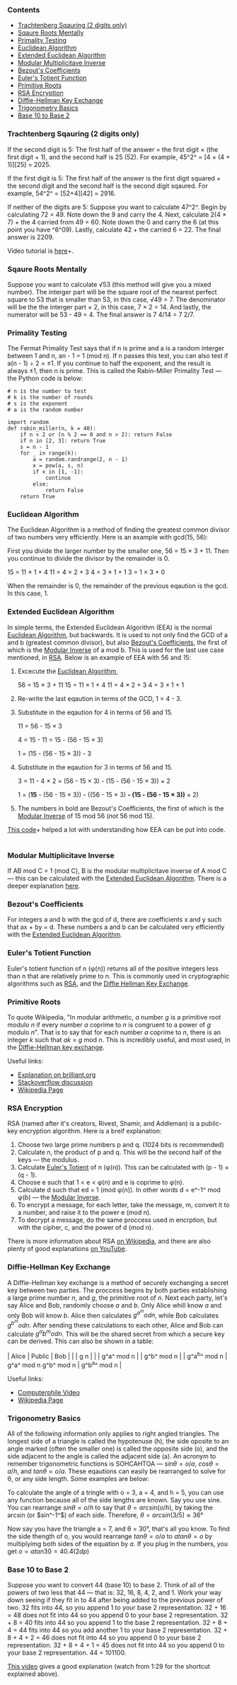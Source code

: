 <!-- omit in toc -->
### Contents
- [Trachtenberg Sqauring (2 digits only)](#trachtenberg-sqauring-2-digits-only)
- [Sqaure Roots Mentally](#sqaure-roots-mentally)
- [Primality Testing](#primality-testing)
- [Euclidean Algorithm](#euclidean-algorithm)
- [Extended Euclidean Algorithm](#extended-euclidean-algorithm)
- [Modular Multiplicitave Inverse](#modular-multiplicitave-inverse)
- [Bezout's Coefficients](#bezouts-coefficients)
- [Euler's Totient Function](#eulers-totient-function)
- [Primitive Roots](#primitive-roots)
- [RSA Encryption](#rsa-encryption)
- [Diffie-Hellman Key Exchange](#diffie-hellman-key-exchange)
- [Trigonometry Basics](#trigonometry-basics)
- [Base 10 to Base 2](#base-10-to-base-2)


### Trachtenberg Sqauring (2 digits only)

If the second digit is 5:
The first half of the answer = the first digit × (the first digit + 1), and the second half is 25 (52). For example, 45^2^ = [4 × (4 + 1)][25] = 2025.

If the first digit is 5:
The first half of the answer is the first digit squared + the second digit and the second half is the second digit sqaured. For example, 54^2^ = [52+4][42] = 2916.

If neither of the digits are 5:
Suppose you want to calculate 47^2^. Begin by calculating 72 = 49. Note down the 9 and carry the 4. Next, calculate 2(4 × 7) + the 4 carried from 49 = 60. Note down the 0 and carry the 6 (at this point you have ^6^09). Lastly, calculate 42 + the carried 6 = 22. The final answer is 2209.

Video tutorial is [here](https://www.google.com/url?sa=t&rct=j&q=&esrc=s&source=web&cd=&cad=rja&uact=8&ved=2ahUKEwja9KLZosv1AhXVSmwGHSaFCP4QwqsBegQIBRAB&url=https%3A%2F%2Fwww.youtube.com%2Fwatch%3Fv%3DFIyucOnSFrU&usg=AOvVaw3Ri04bwQQo5SlTgPlBYiLI)+.<br>


### Sqaure Roots Mentally

Suppose you want to calculate √53 (this method will give you a mixed number). The interger part will be the square root of the nearest perfect square to 53 that is smaller than 53, in this case, √49 = 7. The denominator will be the the interger part × 2, in this case, 7 × 2 = 14. And lastly, the numerator will be 53 - 49 = 4. The final answer is 7 4/14 = 7 2/7.<br>


### Primality Testing

The Fermat Primality Test says that if n is prime and a is a random interger between 1 and n, an - 1 = 1 (mod n). If n passes this test, you can also test if a(n - 1) ÷ 2 = ±1. If you continue to half the exponent, and the result is always ±1, then n is prime. This is called the Rabin-Miller Primality Test — the Python code is below:

```
# n is the number to test
# k is the number of rounds
# s is the exponent
# a is the random number

import random
def rabin_miller(n, k = 40):
    if n < 2 or (n % 2 == 0 and n > 2): return False
    if n in [2, 3]: return True
    s = n - 1
    for _ in range(k):
        a = random.randrange(2, n - 1)
        x = pow(a, s, n)
        if x in [1, -1]:
            continue
        else:
            return False
    return True
```


### Euclidean Algorithm

The Euclidean Algorithm is a method of finding the greatest common divisor of two numbers very efficiently. Here is an example with gcd(15, 56):

First you divide the larger number by the smaller one, 56 = 15 × 3 + 11. Then you continue to divide the divisor by the remainder is 0.

15 = 11 × 1 + 4
11 = 4 × 2 + 3
4 = 3 × 1 + 1
3 = 1 × 3 + 0

When the remainder is 0, the remainder of the previous eqaution is the gcd. In this case, 1.<br>


### Extended Euclidean Algorithm

In simple terms, the Extended Euclidean Algorithm (EEA) is the normal [Euclidean Algorithm](#euclidean-algorithm), but backwards. It is used to not only find the GCD of a and b (greatest common divisor), but also [Bezout's Coefficients](#bezouts-coefficients), the first of which is the [Modular Inverse](#modular-multiplicitave-inverse) of a mod b. This is used for the last use case mentioned, in [RSA](#rsa). Below is an example of EEA with 56 and 15:

1. Excecute the [Euclidean Algorithm](#euclidean-algorithm),

    56 = 15 × 3 + 11
    15 = 11 × 1 + 4
    11 = 4 × 2 + 3
    4 = 3 × 1 + 1

2. Re-write the last eqaution in terms of the GCD, 1 = 4 - 3.
3. Substitute in the eqaution for 4 in terms of 56 and 15.

    11 = 56 - 15 × 3

    4 = 15 - 11
      = 15 - (56 - 15 × 3)

    1 = (15 - (56 - 15 × 3)) - 3

4. Substitute in the eqaution for 3 in terms of 56 and 15.

    3 = 11 - 4 × 2
      = (56 - 15 × 3) - (15 - (56 - 15 × 3)) × 2

    1 = (**15** - (56 - 15 × 3)) - ((56 - 15 × 3) **- (15 - (56 - 15 × 3))** × 2)

5. The numbers in bold are Bezout's Coefficients, the first of which is the [Modular Inverse](#modular-multiplicitave-inverse) of 15 mod 56 (*not* 56 mod 15).  

[This code](https://github.com/BaReinhard/Hacktoberfest-Mathematics/blob/master/algebra/bezout/python/bezout.py)+ helped a lot with understanding how EEA can be put into code.<br><br>


### Modular Multiplicitave Inverse

If AB mod C = 1 (mod C), B is the modular multiplicitave inverse of A mod C — this can be calculated with the [Extended Euclidean Algorithm](#extended-euclidean-algorithm). There is a deeper explanation [here](https://www.khanacademy.org/computing/computer-science/cryptography/modarithmetic/a/modular-inverses).<br>


### Bezout's Coefficients

For integers a and b with the gcd of d, there are coefficients x and y such that ax + by = d. These numbers a and b can be calculated very efficiently with the [Extended Euclidean Algorithm](#extended-euclidean-algorithm).<br>


### Euler's Totient Function

Euler's totient function of n (φ(n)) returns all of the positive integers less than n that are relatively prime to n. This is commonly used in cryptographic algorithms such as [RSA](#rsa-encryption), and the [Diffie Hellman Key Exchange](#diffie-hellman-key-exchange).<br>


### Primitive Roots

To quote Wikipedia, "In modular arithmetic, $a$ number $g$ is a primitive root modulo $n$ if every number $a$ coprime to $n$ is congruent to a power of $g$ modulo $n$". That is to say that for each number $a$ coprime to $n$, there is an integer $k$ such that $ak$ = $g$ mod $n$. This is incredibly useful, and most used, in the [Diffie-Hellman key exchange](#diffie-hellman-key-exchange). 

Useful links:
- [Explanation on brilliant.org](https://brilliant.org/wiki/primitive-roots/)
- [Stackoverflow discussion](https://stackoverflow.com/questions/40190849/efficient-finding-primitive-roots-modulo-n-using-python)
- [Wikipedia Page](https://en.wikipedia.org/wiki/Primitive_root_modulo_n)


### RSA Encryption

RSA (named after it's creators, Rivest, Shamir, and Addleman) is a public-key encryption algorithm. Here is a breif explanation:
   
1. Choose two large prime numbers p and q. (1024 bits is recommended)
2. Calculate n, the product of p and q. This will be the second half of the keys — the modulus.
3. Calculate [Euler's Totient](#eulers-totient-function) of n (φ(n)). This can be calculated with (p - 1) × (q - 1).
4. Choose e such that 1 < e < φ(n) and e is coprime to φ(n).
5. Calculate d such that ed = 1 (mod φ(n)). In other words d = e^-1^ mod φ(b) — the [Modular Inverse](#modular-inverse).
6. To encrypt a message, for each letter, take the message, m, convert it to a number, and raise it to the power e (mod n).
7. To decrypt a message, do the same proccess used in encrption, but with the cipher, c, and the power of d (mod n).

There is more information about RSA <a href="https://wikipedia.org/wiki/RSA_(cryptosystem)" target="_blank">on Wikipedia</a>, and there are also plenty of good explanations <a href="https://www.youtube.com/results?search_query=rsa+explanation" target="_blank">on YouTube</a>.<br>


### Diffie-Hellman Key Exchange

A Diffie-Hellman key exchange is a method of securely exchanging a secret key between two parties. The proccess begins by both parties establishing a large prime number $n$, and $g$, the primitive root of $n$. Next each party, let's say Alice and Bob, randomly choose $a$ and $b$. Only Alice whill know $a$ and only Bob will know $b$. Alice then calculates $g^a^ mod n$, while Bob calculates $g^b^ mod n$. After sending these calculations to each other, Alice and Bob can calculate $g^ab^ mod n$. This will be the shared secret from which a secure key can be derived. This can also be shown in a table:

| Alice                     | Public                      | Bob                                |
|                           | g    n                      |                                    |
| g^a^ mod n                |                             | g^b^ mod n                         | 
| g^a<sup>b</sup>^ mod n    | g^a^ mod n      g^b^ mod n  | g^b<sup>a</sup>^ mod n                      |

Useful links:
- [Computerphile Video](https://www.youtube.com/watch?v=Yjrfm_oRO0w)
- [Wikipedia Page](https://en.wikipedia.org/wiki/Diffie%E2%80%93Hellman_key_exchange)


### Trigonometry Basics

All of the following information only applies to right angled triangles. The longest side of a triangle is called the hypotenuse (h), the side oposite to an angle marked (often the smaller one) is called the opposite side (o), and the side adjacent to the angle is called the adjacent side (a). An acronym to remember trigonometric functions is SOHCAHTOA — $sinθ = o/a$, $cosθ = a/h$, and $tanθ = o/a$. These eqautions can easily be rearranged to solve for θ, or any side length. Some examples are below:

To calculate the angle of a tringle with o = 3, a = 4, and h = 5, you can use any function because all of the side lengths are known. Say you use sine. You can rearrange $sinθ = o/h$ to say that $θ = arcsin(o/h)$, by taking the arcsin (or $sin^-1^$) of each side. Therefore, $θ = arcsin(3/5) ≈ 36°$

Now say you have the triangle a = 7, and θ = 30°, that's all you know. To find the side thength of o, you would rearrange $tanθ = o/a$ to $a tanθ = o$ by multiplyimg both sides of the equation by $a$. If you plug in the numbers, you get $o = a tan30 = 40.4 (2dp)$<br>


### Base 10 to Base 2

Suppose you want to convert 44 (base 10) to base 2. Think of all of the powers of two less that 44 — that is: 32, 16, 8, 4, 2, and 1. Work your way down seeing if they fit in to 44 after being added to the previous power of two. 32 fits into 44, so you append 1 to your base 2 representation. 32 + 16 = 48 does not fit into 44 so you append 0 to your base 2 representation. 32 + 8 = 40 fits into 44 so you append 1 to the base 2 representation. 32 + 8 + 4 = 44 fits into 44 so you add another 1 to your base 2 representation. 32 + 8 + 4 + 2 = 46 does not fit into 44 so you append 0 to your base 2 representation. 32 + 8 + 4 + 1 = 45 does not fit into 44 so you append 0 to your base 2 representation. 44 = 101100.

<a href="https://www.youtube.com/watch?v=NEJXqFw999o" target="_blank">This video</a> gives a good explanation (watch from 1:29 for the shortcut explained above).<br>